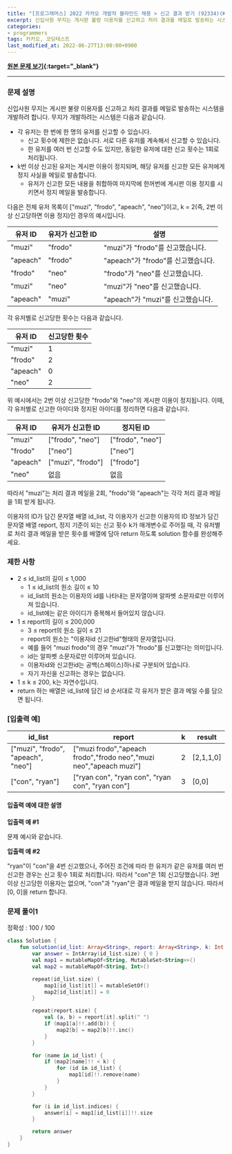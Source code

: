 ```yaml
---
title: "[프로그래머스] 2022 카카오 개발자 블라인드 채용 > 신고 결과 받기 (92334)(Kotlin)"
excerpt: 신입사원 무지는 게시판 불량 이용자를 신고하고 처리 결과를 메일로 발송하는 시스템을 개발하려 합니다. 무지가 개발하려는 시스템은 다음과 같습니다.
categories:
- programmers
tags: 카카오, 코딩테스트
last_modified_at: 2022-06-27T13:00:00+0900
---
```


**[원본 문제 보기](https://programmers.co.kr/learn/courses/30/lessons/92334?language=kotlin){:target="_blank"}**

***

### 문제 설명

신입사원 무지는 게시판 불량 이용자를 신고하고 처리 결과를 메일로 발송하는 시스템을 개발하려 합니다. 무지가 개발하려는 시스템은 다음과 같습니다.

+ 각 유저는 한 번에 한 명의 유저를 신고할 수 있습니다.
    - 신고 횟수에 제한은 없습니다. 서로 다른 유저를 계속해서 신고할 수 있습니다.
    - 한 유저를 여러 번 신고할 수도 있지만, 동일한 유저에 대한 신고 횟수는 1회로 처리됩니다.
+ k번 이상 신고된 유저는 게시판 이용이 정지되며, 해당 유저를 신고한 모든 유저에게 정지 사실을 메일로 발송합니다.
    - 유저가 신고한 모든 내용을 취합하여 마지막에 한꺼번에 게시판 이용 정지를 시키면서 정지 메일을 발송합니다.



다음은 전체 유저 목록이 ["muzi", "frodo", "apeach", "neo"]이고, k = 2(즉, 2번 이상 신고당하면 이용 정지)인 경우의 예시입니다.

|유저 ID|유저가 신고한 ID|설명|
|---|---|---|
|"muzi"|"frodo"|"muzi"가 "frodo"를 신고했습니다.|
|"apeach"|"frodo"|"apeach"가 "frodo"를 신고했습니다.|
|"frodo"|"neo"|"frodo"가 "neo"를 신고했습니다.|
|"muzi"|"neo"|"muzi"가 "neo"를 신고했습니다.|
|"apeach"|"muzi"|"apeach"가 "muzi"를 신고했습니다.|



각 유저별로 신고당한 횟수는 다음과 같습니다.

|유저 ID|신고당한 횟수|
|---|---|
|"muzi"|1|
|"frodo"|2|
|"apeach"|0|
|"neo"|2|



위 예시에서는 2번 이상 신고당한 "frodo"와 "neo"의 게시판 이용이 정지됩니다. 이때, 각 유저별로 신고한 아이디와 정지된 아이디를 정리하면 다음과 같습니다.

|유저 ID|유저가 신고한 ID|정지된 ID|
|---|---|---|
|"muzi"|["frodo", "neo"]|["frodo", "neo"]|
|"frodo"|["neo"]|["neo"]|
|"apeach"|["muzi", "frodo"]|["frodo"]|
|"neo"|없음|없음|

따라서 "muzi"는 처리 결과 메일을 2회, "frodo"와 "apeach"는 각각 처리 결과 메일을 1회 받게 됩니다.

이용자의 ID가 담긴 문자열 배열 id_list, 각 이용자가 신고한 이용자의 ID 정보가 담긴 문자열 배열 report, 정지 기준이 되는 신고 횟수 k가 매개변수로 주어질 때, 각 유저별로 처리 결과 메일을 받은 횟수를 배열에 담아 return 하도록 solution 함수를 완성해주세요.




### 제한 사항
+ 2 ≤ id_list의 길이 ≤ 1,000
    - 1 ≤ id_list의 원소 길이 ≤ 10
    - id_list의 원소는 이용자의 id를 나타내는 문자열이며 알파벳 소문자로만 이루어져 있습니다.
    - id_list에는 같은 아이디가 중복해서 들어있지 않습니다.
+ 1 ≤ report의 길이 ≤ 200,000
    - 3 ≤ report의 원소 길이 ≤ 21
    - report의 원소는 "이용자id 신고한id"형태의 문자열입니다.
    - 예를 들어 "muzi frodo"의 경우 "muzi"가 "frodo"를 신고했다는 의미입니다.
    - id는 알파벳 소문자로만 이루어져 있습니다.
    - 이용자id와 신고한id는 공백(스페이스)하나로 구분되어 있습니다.
    - 자기 자신을 신고하는 경우는 없습니다.
+ 1 ≤ k ≤ 200, k는 자연수입니다.
+ return 하는 배열은 id_list에 담긴 id 순서대로 각 유저가 받은 결과 메일 수를 담으면 됩니다.





### **[입출력 예]**

|id_list|report|k|result|
|---|---|---|---|
|["muzi", "frodo", "apeach", "neo"]|["muzi frodo","apeach frodo","frodo neo","muzi neo","apeach muzi"]|2|[2,1,1,0]|
|["con", "ryan"]|["ryan con", "ryan con", "ryan con", "ryan con"]|3|[0,0]|






#### **입출력 예에 대한 설명**

**입출력 예 #1**

문제 예시와 같습니다.

**입출력 예 #2**

"ryan"이 "con"을 4번 신고했으나, 주어진 조건에 따라 한 유저가 같은 유저를 여러 번 신고한 경우는 신고 횟수 1회로 처리합니다. 따라서 "con"은 1회 신고당했습니다. 3번 이상 신고당한 이용자는 없으며, "con"과 "ryan"은 결과 메일을 받지 않습니다. 따라서 [0, 0]을 return 합니다.





### 문제 풀이1

정확성 : 100 / 100<br/>

```kotlin
class Solution {
    fun solution(id_list: Array<String>, report: Array<String>, k: Int): IntArray {
        var answer = IntArray(id_list.size) { 0 }
        val map1 = mutableMapOf<String, MutableSet<String>>()
        val map2 = mutableMapOf<String, Int>()

        repeat(id_list.size) {
            map1[id_list[it]] = mutableSetOf()
            map2[id_list[it]] = 0
        }

        repeat(report.size) {
            val (a, b) = report[it].split(" ")
            if (map1[a]!!.add(b)) {
                map2[b] = map2[b]!!.inc()
            }
        }

        for (name in id_list) {
            if (map2[name]!! < k) {
                for (id in id_list) {
                    map1[id]!!.remove(name)
                }
            }
        }

        for (i in id_list.indices) {
            answer[i] = map1[id_list[i]]!!.size
        }

        return answer
    }
}
```
